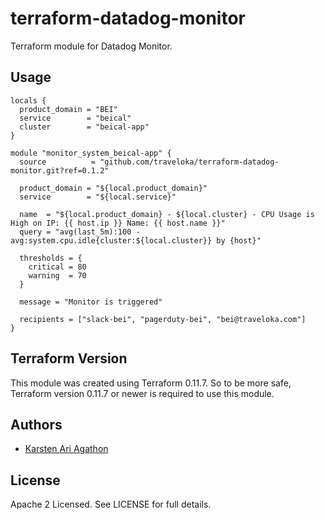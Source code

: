 terraform-datadog-monitor
=================

Terraform module for Datadog Monitor.



Usage
-----

```hcl
locals {
  product_domain = "BEI"
  service        = "beical"
  cluster        = "beical-app"
}

module "monitor_system_beical-app" {
  source          = "github.com/traveloka/terraform-datadog-monitor.git?ref=0.1.2"

  product_domain = "${local.product_domain}"
  service        = "${local.service}"

  name  = "${local.product_domain} - ${local.cluster} - CPU Usage is High on IP: {{ host.ip }} Name: {{ host.name }}"
  query = "avg(last_5m):100 - avg:system.cpu.idle{cluster:${local.cluster}} by {host}"

  thresholds = {
    critical = 80
    warning  = 70
  }

  message = "Monitor is triggered"

  recipients = ["slack-bei", "pagerduty-bei", "bei@traveloka.com"]
}
```

Terraform Version
-----------------

This module was created using Terraform 0.11.7. 
So to be more safe, Terraform version 0.11.7 or newer is required to use this module.

Authors
-------

* [Karsten Ari Agathon](https://github.com/karstenaa)

License
-------

Apache 2 Licensed. See LICENSE for full details.
